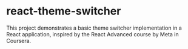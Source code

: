 # react-theme-switcher
This project demonstrates a basic theme switcher implementation in a React application, inspired by the React Advanced course by Meta in Coursera.
